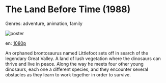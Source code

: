 # The Land Before Time (1988)

Genres: adventure, animation, family

![poster](http://image.tmdb.org/t/p/w500/hkKSmDRnbKUBAyZszz9b4kcQhvt.jpg)

en:
  [1080p](magnet:?xt=urn:btih:2348d12b42994276087bbea58355cb313f5de37e&dn=The+Land+Before+Time+%281988%29+1080p+BrRip+x264+-+YIFY&tr=udp%3A%2F%2Ftracker.openbittorrent.com%3A80%2Fannounce&tr=udp%3A%2F%2Fglotorrents.pw%3A6969%2Fannounce&tr=udp%3A%2F%2Ftracker.openbittorrent.com%3A80%2Fannounce&tr=udp%3A%2F%2Ftracker.opentrackr.org%3A1337%2Fannounce&tr=udp%3A%2F%2Fzer0day.to%3A1337%2Fannounce&tr=udp%3A%2F%2Ftracker.coppersurfer.tk%3A6969%2Fannounce)
  


An orphaned brontosaurus named Littlefoot sets off in search of the legendary Great Valley. A land of lush vegetation where the dinosaurs can thrive and live in peace. Along the way he meets four other young dinosaurs, each one a different species, and they encounter several obstacles as they learn to work together in order to survive.